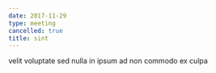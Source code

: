 ```yaml
---
date: 2017-11-29
type: meeting
cancelled: true
title: sint
---
```

velit voluptate sed nulla in ipsum ad non commodo ex culpa